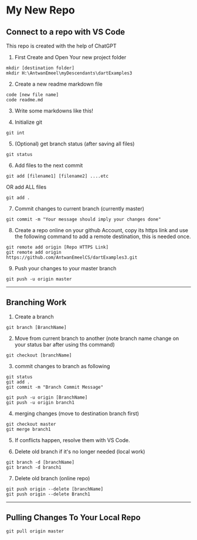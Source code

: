 # My New Repo

## Connect to a repo with VS Code

This repo is created with the help of ChatGPT

1. First Create and Open Your new project folder

~~~~ 
mkdir [destination folder]
mkdir H:\AntwanEmeel\myDescendants\dartExamples3 
~~~~

2. Create a new readme markdown file

~~~~ 
code [new file name]
code readme.md 
~~~~

3. Write some markdowns like this!

4. Initialize git

~~~~ 
git int 
~~~~

5. (Optional) get branch status (after saving all files)

~~~~ 
git status 
~~~~

6. Add files to the next commit

~~~~ 
git add [filename1] [filename2] ....etc 
~~~~

OR add ALL files

~~~~ 
git add . 
~~~~

7. Commit changes to current branch (currently master)

~~~~ 
git commit -m "Your message should imply your changes done" 
~~~~

8. Create a repo online on your github Account, copy its https link and use the following command to add a remote destination, this is needed once.

~~~~ 
git remote add origin [Repo HTTPS Link]
git remote add origin https://github.com/AntwanEmeelCS/dartExamples3.git
~~~~

9. Push your changes to your master branch

~~~~ 
git push -u origin master 
~~~~

----------------------------------------------------------------------------
## Branching Work

1. Create a branch

~~~~
git branch [BranchName]
~~~~

2. Move from current branch to another (note branch name change on your status bar after using ths command)

~~~~
git checkout [branchName]
~~~~

3. commit changes to branch as following
~~~~
git status
git add .
git commit -m "Branch Commit Message"

git push -u origin [BranchName]
git push -u origin branch1
~~~~

4. merging changes (move to destination branch first)

~~~~
git checkout master
git merge branch1
~~~~

5. If conflicts happen, resolve them with VS Code.

6. Delete old branch if it's no longer needed (local work)

~~~~
git branch -d [branchName]
git branch -d branch1
~~~~

7. Delete old branch (online repo)

~~~~
git push origin --delete [branchName]
git push origin --delete Branch1
~~~~
----------------------------------------------------------------------------------
## Pulling Changes To Your Local Repo

~~~~
git pull origin master
~~~~
